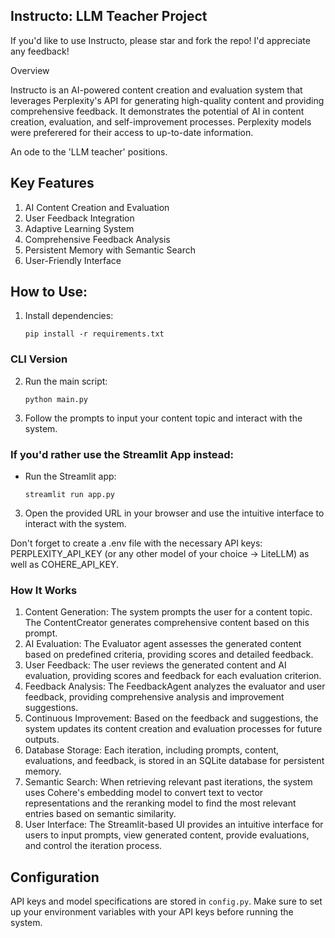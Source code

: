 ##         Instructo: LLM Teacher Project

If you'd like to use Instructo, please star and fork the repo! 
I'd appreciate any feedback!

Overview

Instructo is an AI-powered content creation and evaluation system that leverages Perplexity's API for generating high-quality content and providing comprehensive feedback. It demonstrates the potential of AI in content creation, evaluation, and self-improvement processes. Perplexity models were preferered for their access to up-to-date information.  

An ode to the 'LLM teacher' positions. 

## Key Features

1. AI Content Creation and Evaluation
2. User Feedback Integration
3. Adaptive Learning System
4. Comprehensive Feedback Analysis
5. Persistent Memory with Semantic Search
6. User-Friendly Interface


## How to Use:

1. Install dependencies:
   ```
   pip install -r requirements.txt

### CLI Version

2. Run the main script:
   ```
   python main.py
   ```

3. Follow the prompts to input your content topic and interact with the system.

### If you'd rather use the Streamlit App instead:

- Run the Streamlit app:
   ```
   streamlit run app.py
   ```

3. Open the provided URL in your browser and use the intuitive interface to interact with the system.

Don't forget to create a .env file with the necessary API keys: PERPLEXITY_API_KEY (or any other model of your choice -> LiteLLM) as well as COHERE_API_KEY.

### How It Works

1. Content Generation: The system prompts the user for a content topic. The ContentCreator generates comprehensive content based on this prompt.
2. AI Evaluation: The Evaluator agent assesses the generated content based on predefined criteria, providing scores and detailed feedback.
3. User Feedback: The user reviews the generated content and AI evaluation, providing scores and feedback for each evaluation criterion.
4. Feedback Analysis: The FeedbackAgent analyzes the evaluator and user feedback, providing comprehensive analysis and improvement suggestions.
5. Continuous Improvement: Based on the feedback and suggestions, the system updates its content creation and evaluation processes for future outputs.
6. Database Storage: Each iteration, including prompts, content, evaluations, and feedback, is stored in an SQLite database for persistent memory.
7. Semantic Search: When retrieving relevant past iterations, the system uses Cohere's embedding model to convert text to vector representations and the reranking model to find the most relevant entries based on semantic similarity.
8. User Interface: The Streamlit-based UI provides an intuitive interface for users to input prompts, view generated content, provide evaluations, and control the iteration process.


## Configuration

API keys and model specifications are stored in `config.py`. Make sure to set up your environment variables with your API keys before running the system.
